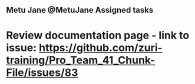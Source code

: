 ## Metu Jane @MetuJane Assigned tasks
# Review documentation page - link to issue: https://github.com/zuri-training/Pro_Team_41_Chunk-File/issues/83
